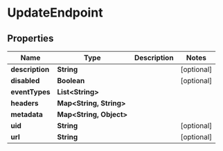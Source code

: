 

# UpdateEndpoint


## Properties

Name | Type | Description | Notes
------------ | ------------- | ------------- | -------------
**description** | **String** |  |  [optional]
**disabled** | **Boolean** |  |  [optional]
**eventTypes** | **List&lt;String&gt;** |  | 
**headers** | **Map&lt;String, String&gt;** |  | 
**metadata** | **Map&lt;String, Object&gt;** |  | 
**uid** | **String** |  |  [optional]
**url** | **String** |  |  [optional]



